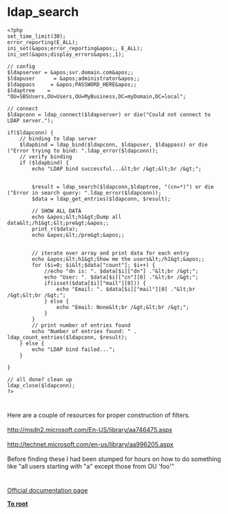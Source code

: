 # ldap_search





```
<?php
set_time_limit(30);
error_reporting(E_ALL);
ini_set(&apos;error_reporting&apos;, E_ALL);
ini_set(&apos;display_errors&apos;,1);

// config
$ldapserver = &apos;svr.domain.com&apos;;
$ldapuser      = &apos;administrator&apos;;  
$ldappass     = &apos;PASSWORD_HERE&apos;;
$ldaptree    = "OU=SBSUsers,OU=Users,OU=MyBusiness,DC=myDomain,DC=local";

// connect 
$ldapconn = ldap_connect($ldapserver) or die("Could not connect to LDAP server.");

if($ldapconn) {
    // binding to ldap server
    $ldapbind = ldap_bind($ldapconn, $ldapuser, $ldappass) or die ("Error trying to bind: ".ldap_error($ldapconn));
    // verify binding
    if ($ldapbind) {
        echo "LDAP bind successful...&lt;br /&gt;&lt;br /&gt;";
        
        
        $result = ldap_search($ldapconn,$ldaptree, "(cn=*)") or die ("Error in search query: ".ldap_error($ldapconn));
        $data = ldap_get_entries($ldapconn, $result);
        
        // SHOW ALL DATA
        echo &apos;&lt;h1&gt;Dump all data&lt;/h1&gt;&lt;pre&gt;&apos;;
        print_r($data);    
        echo &apos;&lt;/pre&gt;&apos;;
        
        
        // iterate over array and print data for each entry
        echo &apos;&lt;h1&gt;Show me the users&lt;/h1&gt;&apos;;
        for ($i=0; $i&lt;$data["count"]; $i++) {
            //echo "dn is: ". $data[$i]["dn"] ."&lt;br /&gt;";
            echo "User: ". $data[$i]["cn"][0] ."&lt;br /&gt;";
            if(isset($data[$i]["mail"][0])) {
                echo "Email: ". $data[$i]["mail"][0] ."&lt;br /&gt;&lt;br /&gt;";
            } else {
                echo "Email: None&lt;br /&gt;&lt;br /&gt;";
            }
        }
        // print number of entries found
        echo "Number of entries found: " . ldap_count_entries($ldapconn, $result);
    } else {
        echo "LDAP bind failed...";
    }

}

// all done? clean up
ldap_close($ldapconn);
?>
```
  

#

Here are a couple of resources for proper construction of filters. <br><br>http://msdn2.microsoft.com/En-US/library/aa746475.aspx<br><br>http://technet.microsoft.com/en-us/library/aa996205.aspx<br><br>Before finding these I had been stumped for hours on how to do something like "all users starting with "a" except those from OU &apos;foo&apos;"  

#

[Official documentation page](https://www.php.net/manual/en/function.ldap-search.php)

**[To root](/README.md)**